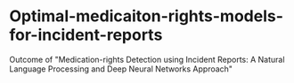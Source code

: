 # Optimal-medicaiton-rights-models-for-incident-reports
Outcome of "Medication-rights Detection using Incident Reports: A Natural Language Processing and Deep Neural Networks Approach"
